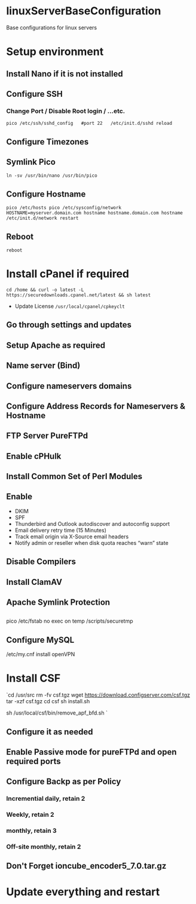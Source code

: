 # linuxServerBaseConfiguration
Base configurations for linux servers

# Setup environment

## Install Nano if it is not installed

## Configure SSH
### Change Port / Disable Root login / ...etc.
`pico /etc/ssh/sshd_config  
#port 22  
/etc/init.d/sshd reload`

## Configure Timezones

## Symlink Pico
`ln -sv /usr/bin/nano /usr/bin/pico`

## Configure Hostname
`pico /etc/hosts
pico /etc/sysconfig/network
HOSTNAME=myserver.domain.com
hostname hostname.domain.com
hostname
/etc/init.d/network restart`

## Reboot
`reboot`

# Install cPanel if required
`cd /home && curl -o latest -L https://securedownloads.cpanel.net/latest && sh latest`
* Update License `/usr/local/cpanel/cpkeyclt`
## Go through settings and updates
## Setup Apache as required
## Name server (Bind)
## Configure nameservers domains
## Configure Address Records for Nameservers & Hostname
## FTP Server PureFTPd
## Enable cPHulk
## Install Common Set of Perl Modules
## Enable 
* DKIM
* SPF
* Thunderbird and Outlook autodiscover and autoconfig support
* Email delivery retry time (15 Minutes)
* Track email origin via X-Source email headers
* Notify admin or reseller when disk quota reaches “warn” state
## Disable Compilers
## Install ClamAV 
## Apache Symlink Protection
## 

pico /etc/fstab
no exec on temp
/scripts/securetmp




## Configure MySQL
/etc/my.cnf
install openVPN


# Install CSF
`cd /usr/src
rm -fv csf.tgz
wget https://download.configserver.com/csf.tgz
tar -xzf csf.tgz
cd csf
sh install.sh

sh /usr/local/csf/bin/remove_apf_bfd.sh
`
## Configure it as needed
## Enable Passive mode for pureFTPd and open required ports





## Configure Backp as per Policy
### Incremential daily, retain 2
### Weekly, retain 2
### monthly, retain 3
### Off-site monthly, retain 2












## Don't Forget ioncube_encoder5_7.0.tar.gz






# Update everything and restart